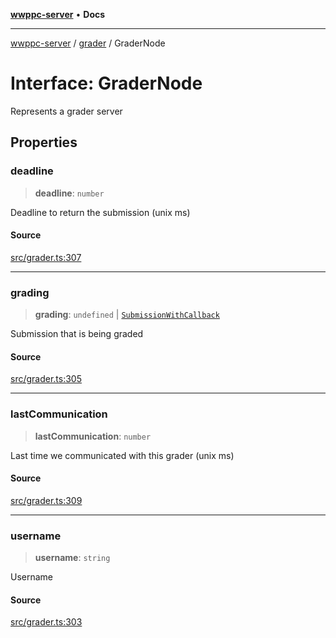 [**wwppc-server**](../../README.md) • **Docs**

***

[wwppc-server](../../modules.md) / [grader](../README.md) / GraderNode

# Interface: GraderNode

Represents a grader server

## Properties

### deadline

> **deadline**: `number`

Deadline to return the submission (unix ms)

#### Source

[src/grader.ts:307](https://github.com/WWPPC/WWPPC-server/blob/ad5cd9fce3d5cf381927c08c4923fceefb2a5362/src/grader.ts#L307)

***

### grading

> **grading**: `undefined` \| [`SubmissionWithCallback`](SubmissionWithCallback.md)

Submission that is being graded

#### Source

[src/grader.ts:305](https://github.com/WWPPC/WWPPC-server/blob/ad5cd9fce3d5cf381927c08c4923fceefb2a5362/src/grader.ts#L305)

***

### lastCommunication

> **lastCommunication**: `number`

Last time we communicated with this grader (unix ms)

#### Source

[src/grader.ts:309](https://github.com/WWPPC/WWPPC-server/blob/ad5cd9fce3d5cf381927c08c4923fceefb2a5362/src/grader.ts#L309)

***

### username

> **username**: `string`

Username

#### Source

[src/grader.ts:303](https://github.com/WWPPC/WWPPC-server/blob/ad5cd9fce3d5cf381927c08c4923fceefb2a5362/src/grader.ts#L303)
